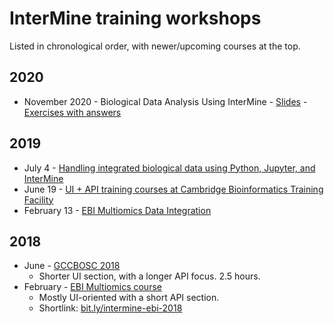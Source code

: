 # InterMine training workshops

Listed in chronological order, with newer/upcoming courses at the top.

## 2020

- November 2020 - Biological Data Analysis Using InterMine
                - [Slides](https://github.com/intermine/training-workshops/tree/master/2020/Genetics/Workshop_GeneticsNov2020.pdf)
                - [Exercises with answers](https://github.com/intermine/training-workshops/tree/master/2020/Genetics/workshop_exercises_withAnswers_GeneticsNov2020.pdf)

## 2019

- July 4 - [Handling integrated biological data using Python, Jupyter, and InterMine](2019/2019-07-04-gcc-overview)
- June 19 - [UI + API training courses at Cambridge Bioinformatics Training Facility](2019/2019-06-19-genetics-overview)
- February 13 - [EBI Multiomics Data Integration](2019/ebi-multiomics)

## 2018

- June - [GCCBOSC 2018](http://intermine.org/bosc-2018/)
    - Shorter UI section, with a longer API focus. 2.5 hours.
- February - [EBI Multiomics course](https://yochannah.github.io/EBI-multiomics-resources-2018/index.html)
    - Mostly UI-oriented with a short API section.
    - Shortlink: [bit.ly/intermine-ebi-2018](http://bit.ly/intermine-ebi-2018)
